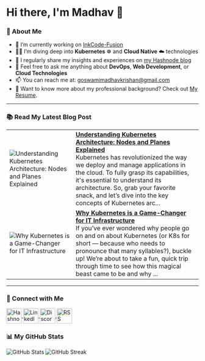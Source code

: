 # Hi there, I'm Madhav 👋

### 🚀 About Me
- 🔭 I’m currently working on [InkCode-Fusion](https://github.com/MadhavKrishanGoswami/InkCode-Fusion)
- 🧑‍💻 I’m diving deep into **Kubernetes** ☸️ and **Cloud Native** ☁️ technologies
- 📝 I regularly share my insights and experiences on [my Hashnode blog](https://madhavkrishangoswami.hashnode.dev)
- 💬 Feel free to ask me anything about **DevOps**, **Web Development**, or **Cloud Technologies**
- 📫 You can reach me at: [goswamimadhavkrishan@gmail.com](mailto:goswamimadhavkrishan@gmail.com)
- 📄 Want to know more about my professional background? Check out [My Resume](#).

---

### 📚 Read My Latest Blog Post
<!-- HASHNODE_BLOG:START -->
<table><tr><td><img src="https://cdn.hashnode.com/res/hashnode/image/upload/v1728173759843/af7a0d8c-7ee2-49fd-92ae-97c8d9fdbc84.png" alt="Understanding Kubernetes Architecture: Nodes and Planes Explained"></td><td><a href="https://madhavkrishangoswami.hashnode.dev/understanding-kubernetes-architecture-nodes-and-planes-explained"><strong>Understanding Kubernetes Architecture: Nodes and Planes Explained</strong></a><br>Kubernetes has revolutionized the way we deploy and manage applications in the cloud. To fully grasp its capabilities, it's essential to understand its architecture. So, grab your favorite snack, and let’s dive into the key concepts of Kubernetes arc...</td></tr><tr><td><img src="https://cdn.hashnode.com/res/hashnode/image/upload/v1728172354565/f0974bd7-2951-42f2-a224-cf8ce0fad445.png" alt="Why Kubernetes is a Game-Changer for IT Infrastructure"></td><td><a href="https://madhavkrishangoswami.hashnode.dev/why-kubernetes-is-a-game-changer-for-it-infrastructure"><strong>Why Kubernetes is a Game-Changer for IT Infrastructure</strong></a><br>If you’ve ever wondered why people go on and on about Kubernetes (or K8s for short — because who needs to pronounce that many syllables?), buckle up! We’re about to take a fun, quick trip through time to see how this magical beast came to be and why ...</td></tr></table>
<!-- HASHNODE_BLOG:END -->

---

### 🤝 Connect with Me
<p align="left">
  <a href="https://madhavkrishangoswami.hashnode.dev" target="_blank">
    <img align="center" src="https://img.icons8.com/color/48/000000/hashnode.png" alt="Hashnode" height="40" width="40" />
  </a>
  <a href="https://linkedin.com/in/madhavkrishangoswami" target="_blank">
    <img align="center" src="https://img.icons8.com/color/48/000000/linkedin.png" alt="LinkedIn" height="40" width="40" />
  </a>
  <a href="https://discord.gg/828986901087780894" target="_blank">
    <img align="center" src="https://img.icons8.com/color/48/000000/discord.png" alt="Discord" height="40" width="40" />
  </a>
  <a href="https://madhavkrishangoswami.hashnode.dev/" target="_blank">
    <img align="center" src="https://img.icons8.com/color/48/000000/rss.png" alt="RSS Feed" height="40" width="40" />
  </a>
</p>

### 📊 My GitHub Stats
<p align="left">
  <img align="left" src="https://github-readme-stats.vercel.app/api?username=MadhavKrishanGoswami&theme=dark&hide_border=true&include_all_commits=true&count_private=true" alt="GitHub Stats" />
  <img align="left" src="https://github-readme-streak-stats.herokuapp.com/?user=MadhavKrishanGoswami&theme=dark&hide_border=true" alt="GitHub Streak" />
</p>

